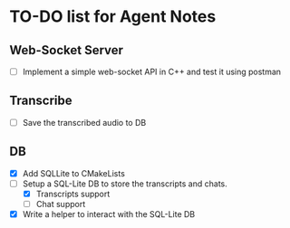 # TO-DO list for Agent Notes

## Web-Socket Server

- [ ] Implement a simple web-socket API in C++ and test it using postman

## Transcribe

- [ ] Save the transcribed audio to DB

## DB

- [x] Add SQLLite to CMakeLists
- [ ] Setup a SQL-Lite DB to store the transcripts and chats.
  - [x] Transcripts support
  - [ ] Chat support
- [x] Write a helper to interact with the SQL-Lite DB
